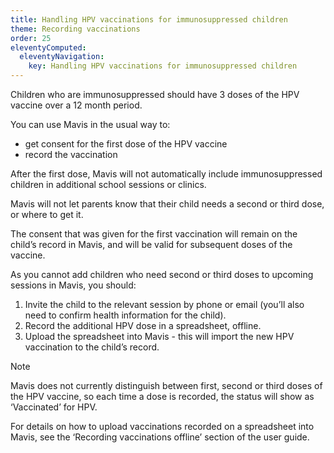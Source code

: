 ```yaml
---
title: Handling HPV vaccinations for immunosuppressed children
theme: Recording vaccinations
order: 25
eleventyComputed:
  eleventyNavigation:
    key: Handling HPV vaccinations for immunosuppressed children
---
```


Children who are immunosuppressed should have 3 doses of the HPV vaccine over a 12 month period.

You can use Mavis in the usual way to:

- get consent for the first dose of the HPV vaccine
- record the vaccination

After the first dose, Mavis will not automatically include immunosuppressed children in additional school sessions or clinics.

Mavis will not let parents know that their child needs a second or third dose, or where to get it.

The consent that was given for the first vaccination will remain on the child’s record in Mavis, and will be valid for subsequent doses of the vaccine.

As you cannot add children who need second or third doses to upcoming sessions in Mavis, you should:

1. Invite the child to the relevant session by phone or email (you’ll also need to confirm health information for the child).
2. Record the additional HPV dose in a spreadsheet, offline.
3. Upload the spreadsheet into Mavis - this will import the new HPV vaccination to the child’s record.

> [!NOTE]
> Mavis does not currently distinguish between first, second or third doses of the HPV vaccine, so each time a dose is recorded, the status will show as ‘Vaccinated’ for HPV.

For details on how to upload vaccinations recorded on a spreadsheet into Mavis, see the ‘Recording vaccinations offline’ section of the user guide.
